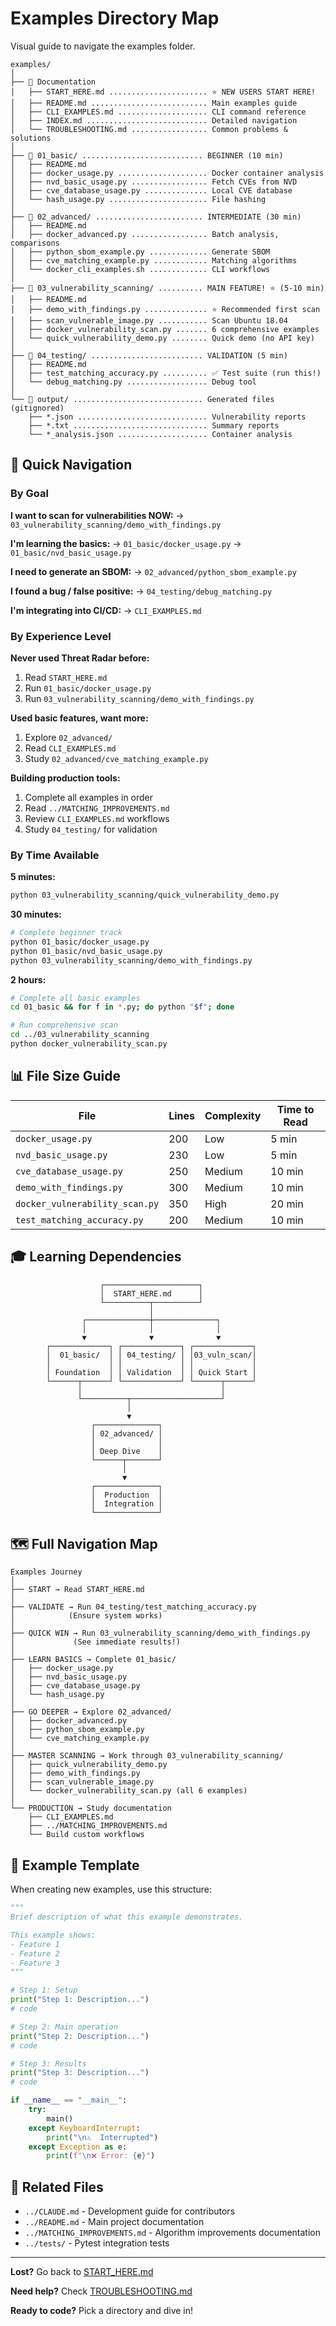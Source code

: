 # Examples Directory Map

Visual guide to navigate the examples folder.

```
examples/
│
├── 📖 Documentation
│   ├── START_HERE.md ...................... ⭐ NEW USERS START HERE!
│   ├── README.md .......................... Main examples guide
│   ├── CLI_EXAMPLES.md .................... CLI command reference
│   ├── INDEX.md ........................... Detailed navigation
│   └── TROUBLESHOOTING.md ................. Common problems & solutions
│
├── 📁 01_basic/ ........................... BEGINNER (10 min)
│   ├── README.md
│   ├── docker_usage.py .................... Docker container analysis
│   ├── nvd_basic_usage.py ................. Fetch CVEs from NVD
│   ├── cve_database_usage.py .............. Local CVE database
│   └── hash_usage.py ...................... File hashing
│
├── 📁 02_advanced/ ........................ INTERMEDIATE (30 min)
│   ├── README.md
│   ├── docker_advanced.py ................. Batch analysis, comparisons
│   ├── python_sbom_example.py ............. Generate SBOM
│   ├── cve_matching_example.py ............ Matching algorithms
│   └── docker_cli_examples.sh ............. CLI workflows
│
├── 📁 03_vulnerability_scanning/ .......... MAIN FEATURE! ⭐ (5-10 min)
│   ├── README.md
│   ├── demo_with_findings.py .............. ⭐ Recommended first scan
│   ├── scan_vulnerable_image.py ........... Scan Ubuntu 18.04
│   ├── docker_vulnerability_scan.py ....... 6 comprehensive examples
│   └── quick_vulnerability_demo.py ........ Quick demo (no API key)
│
├── 📁 04_testing/ ......................... VALIDATION (5 min)
│   ├── README.md
│   ├── test_matching_accuracy.py .......... ✅ Test suite (run this!)
│   └── debug_matching.py .................. Debug tool
│
└── 📁 output/ ............................. Generated files (gitignored)
    ├── *.json ............................. Vulnerability reports
    ├── *.txt .............................. Summary reports
    └── *_analysis.json .................... Container analysis
```

## 🎯 Quick Navigation

### By Goal

**I want to scan for vulnerabilities NOW:**
→ `03_vulnerability_scanning/demo_with_findings.py`

**I'm learning the basics:**
→ `01_basic/docker_usage.py` → `01_basic/nvd_basic_usage.py`

**I need to generate an SBOM:**
→ `02_advanced/python_sbom_example.py`

**I found a bug / false positive:**
→ `04_testing/debug_matching.py`

**I'm integrating into CI/CD:**
→ `CLI_EXAMPLES.md`

### By Experience Level

**Never used Threat Radar before:**
1. Read `START_HERE.md`
2. Run `01_basic/docker_usage.py`
3. Run `03_vulnerability_scanning/demo_with_findings.py`

**Used basic features, want more:**
1. Explore `02_advanced/`
2. Read `CLI_EXAMPLES.md`
3. Study `02_advanced/cve_matching_example.py`

**Building production tools:**
1. Complete all examples in order
2. Read `../MATCHING_IMPROVEMENTS.md`
3. Review `CLI_EXAMPLES.md` workflows
4. Study `04_testing/` for validation

### By Time Available

**5 minutes:**
```bash
python 03_vulnerability_scanning/quick_vulnerability_demo.py
```

**30 minutes:**
```bash
# Complete beginner track
python 01_basic/docker_usage.py
python 01_basic/nvd_basic_usage.py
python 03_vulnerability_scanning/demo_with_findings.py
```

**2 hours:**
```bash
# Complete all basic examples
cd 01_basic && for f in *.py; do python "$f"; done

# Run comprehensive scan
cd ../03_vulnerability_scanning
python docker_vulnerability_scan.py
```

## 📊 File Size Guide

| File | Lines | Complexity | Time to Read |
|------|-------|------------|--------------|
| `docker_usage.py` | 200 | Low | 5 min |
| `nvd_basic_usage.py` | 230 | Low | 5 min |
| `cve_database_usage.py` | 250 | Medium | 10 min |
| `demo_with_findings.py` | 300 | Medium | 10 min |
| `docker_vulnerability_scan.py` | 350 | High | 20 min |
| `test_matching_accuracy.py` | 200 | Medium | 10 min |

## 🎓 Learning Dependencies

```
                    ┌─────────────────────┐
                    │  START_HERE.md      │
                    └──────────┬──────────┘
                               │
                ┌──────────────┼──────────────┐
                │              │              │
                ▼              ▼              ▼
        ┌─────────────┐ ┌─────────────┐ ┌─────────────┐
        │  01_basic/  │ │ 04_testing/ │ │03_vuln_scan/│
        │             │ │             │ │             │
        │ Foundation  │ │ Validation  │ │ Quick Start │
        └──────┬──────┘ └─────────────┘ └──────┬──────┘
               │                               │
               └──────────┬────────────────────┘
                          │
                          ▼
                  ┌──────────────┐
                  │ 02_advanced/ │
                  │              │
                  │ Deep Dive    │
                  └──────┬───────┘
                         │
                         ▼
                  ┌──────────────┐
                  │  Production  │
                  │  Integration │
                  └──────────────┘
```

## 🗺️ Full Navigation Map

```
Examples Journey
│
├── START → Read START_HERE.md
│
├── VALIDATE → Run 04_testing/test_matching_accuracy.py
│            (Ensure system works)
│
├── QUICK WIN → Run 03_vulnerability_scanning/demo_with_findings.py
│             (See immediate results!)
│
├── LEARN BASICS → Complete 01_basic/
│   ├── docker_usage.py
│   ├── nvd_basic_usage.py
│   ├── cve_database_usage.py
│   └── hash_usage.py
│
├── GO DEEPER → Explore 02_advanced/
│   ├── docker_advanced.py
│   ├── python_sbom_example.py
│   └── cve_matching_example.py
│
├── MASTER SCANNING → Work through 03_vulnerability_scanning/
│   ├── quick_vulnerability_demo.py
│   ├── demo_with_findings.py
│   ├── scan_vulnerable_image.py
│   └── docker_vulnerability_scan.py (all 6 examples)
│
└── PRODUCTION → Study documentation
    ├── CLI_EXAMPLES.md
    ├── ../MATCHING_IMPROVEMENTS.md
    └── Build custom workflows
```

## 📝 Example Template

When creating new examples, use this structure:

```python
"""
Brief description of what this example demonstrates.

This example shows:
- Feature 1
- Feature 2
- Feature 3
"""

# Step 1: Setup
print("Step 1: Description...")
# code

# Step 2: Main operation
print("Step 2: Description...")
# code

# Step 3: Results
print("Step 3: Description...")
# code

if __name__ == "__main__":
    try:
        main()
    except KeyboardInterrupt:
        print("\n⚠️  Interrupted")
    except Exception as e:
        print(f"\n❌ Error: {e}")
```

## 🔗 Related Files

- `../CLAUDE.md` - Development guide for contributors
- `../README.md` - Main project documentation
- `../MATCHING_IMPROVEMENTS.md` - Algorithm improvements documentation
- `../tests/` - Pytest integration tests

---

**Lost?** Go back to [START_HERE.md](START_HERE.md)

**Need help?** Check [TROUBLESHOOTING.md](TROUBLESHOOTING.md)

**Ready to code?** Pick a directory and dive in!
